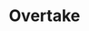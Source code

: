 --- 
title: "Overtake"
publishdate: "2019-7-13T16:48:46+02:00"
src: "https://365manga.net/manga/overtake"
image: "https://data.365manga.net/images/thumbnails/15737-overtake.jpg"
description: "Fumiya and Kengo are childhood friends with a nine-year age gap. Honor student Kengo is always trailing after Fumiya. Even after he’s become an adult, to Fumiya, he is still like a precious little brother. But ever since he became an exam student, Kengo’s been giving Fumiya more heated stares. In addition to that, he declared, “If I pass my tests, I get a kiss from you”!? Other stories include…"
---